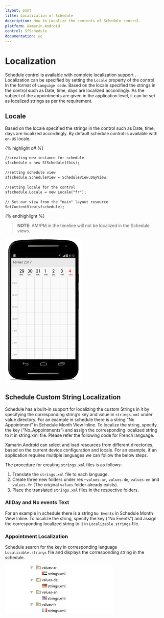 ```yaml
---
layout: post
title: Localization of Schedule
description: How to Localize the contents of Schedule control.
platform: Xamarin.Android
control: SfSchedule
documentation: ug
---
```


# Localization 

Schedule control is available with complete localization support . Localization can be specified by setting the `Locale` property of the control. In the format of `Language code`.  Based on the locale specified the strings in the control such as Date, time, days are localized accordingly. As the subject of the appointments are given in the application level, it can be set as localized strings as per the requirement. 

## Locale

Based on the locale specified the strings in the control such as Date, time, days are localized accordingly. By default schedule control is available with `en-US` locale. 

{% highlight c# %}

	//creating new instance for schedule
	sfschedule = new SfSchedule(this);

	//setting schedule view
	sfschedule.ScheduleView = ScheduleView.DayView;

	//setting locale for the control
	sfschedule.Locale = new Locale("fr");

	// Set our view from the "main" layout resource
	SetContentView(sfschedule);

{% endhighlight %}

>**NOTE**: AM/PM in the timeline will not be localized in the Schedule views.

![](Localization_images/Locale.png)

## Schedule Custom String Localization

Schedule has a built-in support for localizing the custom Strings in it by specifying the corresponding string’s key and value in `strings.xml` under value directory. For an example in schedule there is a string “No Appointment” in Schedule Month View Inline. To localize the string, specify the key (“No_Appointments”) and assign the corresponding localized string to it in string.xml file. Please refer the following code for French language.

Xamarin.Android can select and load resources from different directories, based on the current device configuration and locale. For an example, if an application requires multiple languages we can follow the below steps.

The procedure for creating `strings.xml` files is as follows:

1. Translate the `strings.xml` file to each language.
2. Create three new folders under res –`values-ar`, `values-de`, `values-en` and `values-fr` (The original `values` folder already exists).
3. Place the translated `strings.xml` files in the respective folders.

### AllDay and No events Text
For an example in schedule there is a string `No Events` in Schedule Month View Inline. To localize the string, specify the key (“No Events”) and assign the corresponding localized string to it in `Localizable.strings` file. 

### Appointment Localization
Schedule search for the key in corresponding language `Localizable.strings` file and displays the corresponding string in the schedule. 

![](Localization_images/Localization_img2.jpeg)